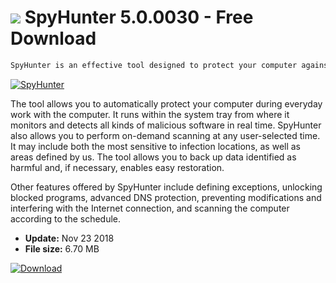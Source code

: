 # ![](https://cdn.softexe.net/static/icon/d/spyhunter-9560.png) SpyHunter 5.0.0030 - Free Download

```sh
SpyHunter is an effective tool designed to protect your computer against all kinds of pests distributed among others via Internet. It offers a system protection module in real time, capable of detecting and eliminating viruses, Trojans, spyware, malware, rootkits, etc.
```
[![SpyHunter](https://gallery.dpcdn.pl/imgc/Tools/81920/g_-_420x350_1.5_-_x25f6a6bd-42ed-4eba-86a4-3b213e3ca8b3.png)](https://softexe.net/win/security-privacy/scanners/spyhunter:aefR.html)

The tool allows you to automatically protect your computer during everyday work with the computer. It runs within the system tray from where it monitors and detects all kinds of malicious software in real time. SpyHunter also allows you to perform on-demand scanning at any user-selected time. It may include both the most sensitive to infection locations, as well as areas defined by us. The tool allows you to back up data identified as harmful and, if necessary, enables easy restoration.
 
 Other features offered by SpyHunter include defining exceptions, unlocking blocked programs, advanced DNS protection, preventing modifications and interfering with the Internet connection, and scanning the computer according to the schedule.


- **Update:** Nov 23 2018
- **File size:** 6.70 MB

[![Download](https://cdn.softexe.net/static/img/download.png)](https://softexe.net/win/security-privacy/scanners/spyhunter:aefR.html)

